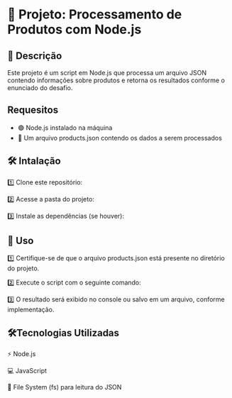 # 📌 Projeto: Processamento de Produtos com Node.js

## 📖 Descrição
Este projeto é um script em Node.js que processa um arquivo JSON contendo informações sobre produtos e retorna os resultados conforme o enunciado do desafio.
## Requesitos
- 🟢 Node.js instalado na máquina
- 📂 Um arquivo products.json contendo os dados a serem processados
## 🛠️ Intalação
1️⃣ Clone este repositório:

2️⃣ Acesse a pasta do projeto:

3️⃣ Instale as dependências (se houver):
## 🚀 Uso
1️⃣ Certifique-se de que o arquivo products.json está presente no diretório do projeto.

2️⃣ Execute o script com o seguinte comando:

3️⃣ O resultado será exibido no console ou salvo em um arquivo, conforme implementação.
## 🛠️Tecnologias Utilizadas
⚡ Node.js

💻 JavaScript

📂 File System (fs) para leitura do JSON
